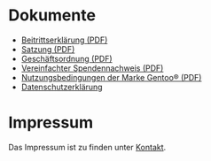 <!--
.. title: Rechtliches
.. slug: rechtliches
.. date: 2018-04-01 19:24:24 UTC+02:00
.. tags: 
.. category: 
.. link: 
.. description: 
.. type: text
-->

Dokumente
=========

* [Beitrittserklärung (PDF)](/downloads/Mitgliedsantrag.pdf)
* [Satzung (PDF)](/downloads/Satzung.pdf)
* [Geschäftsordnung (PDF)](/downloads/Geschaeftsordnung.pdf)
* [Vereinfachter Spendennachweis (PDF)](/downloads/Spendennachweis.pdf)
* [Nutzungsbedingungen der Marke Gentoo® (PDF)](/downloads/Nutzungsbestimmungen.pdf)
* [Datenschutzerklärung](datenschutz/)


Impressum
=========

Das Impressum ist zu finden unter [Kontakt](/kontakt/).
